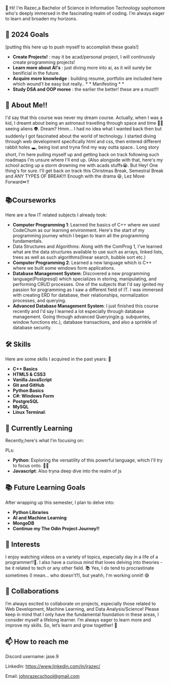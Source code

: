 👋 Hi! I'm Razec,a Bachelor of Science in Information Technology sophomore who's deeply immersed in the fascinating realm of coding. I'm always eager to learn and broaden my horizons.

## 🌱 2024 Goals
[putting this here up to push myself to accomplish these goals!]
- **Create Projects!** :  may it be acad/personal project, I will continuosly create programming projects!
- **Learn more about AI's** : just diving more into ai, as it will surely be benificial in the future.
- **Acquire more knowledge** : building resume, portfolio are included here which wound't be easy but really.. * * Manifesting * *
- **Study DSA and OOP moree** : the earlier the better! these are a must!!!

## 🧒 About Me!!
I'd say that this course was never my dream course. Actually, when I was a kid, I dreamt about being an astronaut travelling through space and time 🌌🚀 seeing aliens 👽. Dream? Hmm... I had no idea what I wanted back then but suddenly I got fascinated about the world of technology. I started diving through web development specifically html and css, then entered different rabbit holes 🕳️, being lost and tryna find my way outta space.. Long story short, I'm here pulling myself up and getting back on track following such roadmaps I'm unsure where I'll end up. (Also alongside with that, here's my school acting up a storm drowning me with acads stuffs😭. But Hey! One thing's for sure. I'll get back on track this Christmas Break, Semestral Break and ANY TYPES OF BREAK!!! Enough with the drama 😆, Lez Move Forward⏩!!

## 📚Courseworks
Here are a few IT related subjects I already took:
- **Computer Programming 1**: Learned the basics of C++ where we used CodeChum as our learning environment. Here's the start of my programming journey which I began to learn all the programming fundamentals.
- Data Structures and Algorithms: Along with the ComProg 1, I've learned what are the data structures available to use such as arrays, linked lists, trees as well as such algorithms(linear search, bubble sort etc.)
- **Computer Programming 2**: Learned a new language which is C++ where we built some windows form applications.
- **Database Management System**: Discovered a new programming language(Postgresql) which specializes in storing, manipulating, and performing CRUD processes. One of the subjects that I'd say ignited my passion for programming as I saw a different field of IT. I was immersed with creating ERD for database, their relationships, normalization processes, and querying.
- **Advanced Database Management System**: I just finished this course recently and I'd say I learned a lot especially through database management. Going through advanced Querying(e.g. subqueries, window functions etc.), database transactions, and also a sprinkle of database security.
 
## 🛠 Skills
Here are some skills I acquired in the past years: 🔭
- **C++ Basics**
- **HTML5 & CSS3**
- **Vanilla JavaScript**
- **Git and GitHub**
- **Python Basics**
- **C#: Windows Form**
- **PostgreSQL**
- **MySQL**
- **Linux Terminal**:

## 🌱 Currently Learning
Recently,here's what I'm focusing on:

PLs:
- **Python**: Exploring the versatility of this powerful language, which I'll try to focus onto. 🧑‍💻
- **Javascript**: Also tryna deep dive into the realm of js

## 📚 Future Learning Goals
After wrapping up this semester, I plan to delve into:

- **Python Libraries**
- **AI and Machine Learning**
- **MongoDB**
- **Continue my The Odin Project Journey!!**

## 🎯 Interests
I enjoy watching videos on a variety of topics, especially day in a life of a programmer!!🎥. I also have a curious mind that loves delving into theories - be it related to tech or any other field. 📚
Yes, I do tend to procrastinate sometimes (I mean... who doesn't?), but yeahh, I'm working onnit! 😅

## 👯 Collaborations
I’m always excited to collaborate on projects, especially those related to Web Development, Machine Learning, and Data Analysis/Science!
Please keep in mind that I only have the fundamental foundation in these areas, I consider myself a lifelong learner. I’m always eager to learn more and improve my skills. So, let’s learn and grow together! 🚀

## 📫 How to reach me
Discord username: jase.9

LinkedIn: https://www.linkedin.com/in/jrazec/

Email: johnrazecschool@gmail.com


